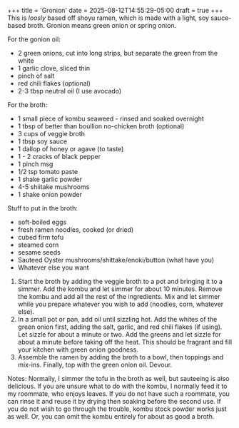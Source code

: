 +++
title = 'Gronion'
date = 2025-08-12T14:55:29-05:00
draft = true
+++
This is *loosly* based off shoyu ramen, which is made with a light, soy sauce-based broth. Gronion means green onion or spring onion. 

For the gonion oil:
* 2 green onions, cut into long strips, but separate the green from the white
* 1 garlic clove, sliced thin
* pinch of salt
* red chili flakes (optional)
* 2-3 tbsp neutral oil (I use avocado)

For the broth:
* 1 small piece of kombu seaweed - rinsed and soaked overnight
* 1 tbsp of better than boullion no-chicken broth (optional)
* 3 cups of veggie broth
* 1 tbsp soy sauce
* 1 dallop of honey or agave (to taste)
* 1 - 2 cracks of black pepper
* 1 pinch msg
* 1/2 tsp tomato paste
* 1 shake garlic powder
* 4-5 shiitake mushrooms
* 1 shake onion powder

Stuff to put in the broth:
* soft-boiled eggs
* fresh ramen noodles, cooked (or dried)
* cubed firm tofu
* steamed corn
* sesame seeds
* Sauteed Oyster mushrooms/shittake/enoki/button (what have you)
* Whatever else you want


1. Start the broth by adding the veggie broth to a pot and bringing it to a simmer. Add the kombu and let simmer for about 10 minutes. Remove the kombu and add all the rest of the ingredients. Mix and let simmer while you prepare whatever you wish to add (noodles, corn, whatever else).  
2. In a small pot or pan, add oil until sizzling hot. Add the whites of the green onion first, adding the salt, garlic, and red chili flakes (if using). Let sizzle for about a minute or two. Add the greens and let sizzle for about a minute before taking off the heat. This should be fragrant and fill your kitchen with green onion goodness. 
3. Assemble the ramen by adding the broth to a bowl, then toppings and mix-ins. Finally, top with the green onion oil. Devour.

Notes: Normally, I simmer the tofu in the broth as well, but sauteeing is also delicious. 
If you are unsure what to do with the kombu, I normally feed it to my roommate, who enjoys leaves. If you do not have such a roommate, you can rinse it and reuse it by drying then soaking before the second use. If you do not wish to go through the trouble, kombu stock powder works just as well. Or, you can omit the kombu entirely for about as good a broth.
